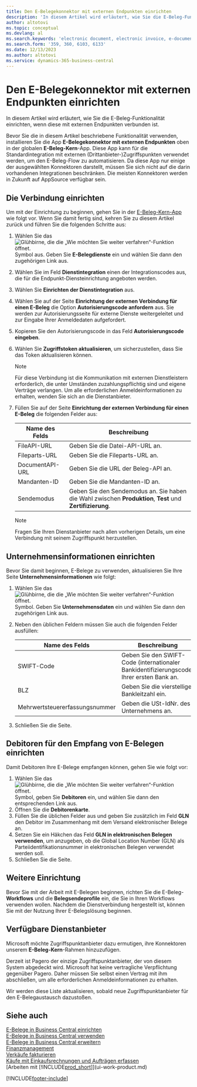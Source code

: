 ```yaml
---
title: Den E-Belegekonnektor mit externen Endpunkten einrichten
description: 'In diesem Artikel wird erläutert, wie Sie die E-Beleg-Funktionalität einrichten, wenn diese mit externen Endpunkten verbunden ist.'
author: altotovi
ms.topic: conceptual
ms.devlang: al
ms.search.keywords: 'electronic document, electronic invoice, e-document, e-invoice, access-point, endpoint'
ms.search.form: '359, 360, 6103, 6133'
ms.date: 12/13/2023
ms.author: altotovi
ms.service: dynamics-365-business-central
---
```


# Den E-Belegekonnektor mit externen Endpunkten einrichten

In diesem Artikel wird erläutert, wie Sie die E-Beleg-Funktionalität einrichten, wenn diese mit externen Endpunkten verbunden ist.

Bevor Sie die in diesem Artikel beschriebene Funktionalität verwenden, installieren Sie die App **E-Belegekonnektor mit externen Endpunkten** oben in der globalen **E-Beleg-Kern**-App. Diese App kann für die Standardintegration mit externen (Drittanbieter-)Zugriffspunkten verwendet werden, um den E-Beleg-Flow zu automatisieren. Da diese App nur einige der ausgewählten Konnektoren darstellt, müssen Sie sich nicht auf die darin vorhandenen Integrationen beschränken. Die meisten Konnektoren werden in Zukunft auf AppSource verfügbar sein.

## Die Verbindung einrichten

Um mit der Einrichtung zu beginnen, gehen Sie in der [E-Beleg-Kern-App](finance-how-setup-edocuments.md) wie folgt vor. Wenn Sie damit fertig sind, kehren Sie zu diesem Artikel zurück und führen Sie die folgenden Schritte aus:

1. Wählen Sie das ![Glühbirne, die die „Wie möchten Sie weiter verfahren“-Funktion öffnet.](media/ui-search/search_small.png "Wie möchten Sie weiter verfahren?") Symbol aus. Geben Sie **E-Belegdienste** ein und wählen Sie dann den zugehörigen Link aus.
2. Wählen Sie im Feld **Dienstintegration** einen der Integrationscodes aus, die für die Endpunkt-Diensteinrichtung angeboten werden.
3. Wählen Sie **Einrichten der Dienstintegration** aus.
4. Wählen Sie auf der Seite **Einrichtung der externen Verbindung für einen E-Beleg** die Option **Autorisierungscode anfordern** aus. Sie werden zur Autorisierungsseite für externe Dienste weitergeleitet und zur Eingabe Ihrer Anmeldedaten aufgefordert.
5. Kopieren Sie den Autorisierungscode in das Feld **Autorisierungscode eingeben**.
6. Wählen Sie **Zugriffstoken aktualisieren**, um sicherzustellen, dass Sie das Token aktualisieren können.

    > [!NOTE]
    > Für diese Verbindung ist die Kommunikation mit externen Dienstleistern erforderlich, die unter Umständen zuzahlungspflichtig sind und eigene Verträge verlangen. Um alle erforderlichen Anmeldeinformationen zu erhalten, wenden Sie sich an die Dienstanbieter.

7. Füllen Sie auf der Seite **Einrichtung der externen Verbindung für einen E-Beleg** die folgenden Felder aus:

    | Name des Felds | Beschreibung |
    |---|---|
    | FileAPI-URL | Geben Sie die Datei-API-URL an. |
    | Fileparts-URL | Geben Sie die Fileparts-URL an. |
    | DocumentAPI-URL | Geben Sie die URL der Beleg-API an. |
    | Mandanten-ID | Geben Sie die Mandanten-ID an. |
    | Sendemodus | Geben Sie den Sendemodus an. Sie haben die Wahl zwischen **Produktion**, **Test** und **Zertifizierung**. |

    > [!NOTE]
    > Fragen Sie Ihren Dienstanbieter nach allen vorherigen Details, um eine Verbindung mit seinem Zugriffspunkt herzustellen.

## Unternehmensinformationen einrichten

Bevor Sie damit beginnen, E-Belege zu verwenden, aktualisieren Sie Ihre Seite **Unternehmensinformationen** wie folgt:

1. Wählen Sie das ![Glühbirne, die die „Wie möchten Sie weiter verfahren“-Funktion öffnet.](media/ui-search/search_small.png "Wie möchten Sie weiter verfahren") Symbol. Geben Sie **Unternehmensdaten** ein und wählen Sie dann den zugehörigen Link aus.
2. Neben den üblichen Feldern müssen Sie auch die folgenden Felder ausfüllen:

    | Name des Felds | Beschreibung |
    |---|---|
    | SWIFT-Code | Geben Sie den SWIFT-Code (internationaler Bankidentifizierungscode) Ihrer ersten Bank an. |
    | BLZ | Geben Sie die vierstellige Bankleitzahl ein. |
    | Mehrwertsteuererfassungsnummer | Geben die USt-IdNr. des Unternehmens an. |

3. Schließen Sie die Seite.

## Debitoren für den Empfang von E-Belegen einrichten

Damit Debitoren Ihre E-Belege empfangen können, gehen Sie wie folgt vor:

1. Wählen Sie das ![Glühbirne, die die „Wie möchten Sie weiter verfahren“-Funktion öffnet.](media/ui-search/search_small.png "Sagen Sie mir, was Sie tun möchten") Symbol, geben Sie **Debitoren** ein, und wählen Sie dann den entsprechenden Link aus.
2. Öffnen Sie die **Debitorenkarte**.
3. Füllen Sie die üblichen Felder aus und geben Sie zusätzlich im Feld **GLN** den Debitor im Zusammenhang mit dem Versand elektronischer Belege an.
4. Setzen Sie ein Häkchen das Feld **GLN in elektronischen Belegen verwenden**, um anzugeben, ob die Global Location Number (GLN) als Parteiidentifikationsnummer in elektronischen Belegen verwendet werden soll.
5. Schließen Sie die Seite.

## Weitere Einrichtung

Bevor Sie mit der Arbeit mit E-Belegen beginnen, richten Sie die E-Beleg-**Workflows** und die **Belegsendeprofile** ein, die Sie in Ihren Workflows verwenden wollen. Nachdem die Dienstverbindung hergestellt ist, können Sie mit der Nutzung Ihrer E-Belegslösung beginnen.

## Verfügbare Dienstanbieter

Microsoft möchte Zugriffspunktanbieter dazu ermutigen, ihre Konnektoren unserem **E-Beleg-Kern**-Rahmen hinzuzufügen.

Derzeit ist Pagero der einzige Zugriffspunktanbieter, der von diesem System abgedeckt wird. Microsoft hat keine vertragliche Verpflichtung gegenüber Pagero. Daher müssen Sie selbst einen Vertrag mit ihm abschließen, um alle erforderlichen Anmeldeinformationen zu erhalten.

Wir werden diese Liste aktualisieren, sobald neue Zugriffspunktanbieter für den E-Belegaustausch dazustoßen.

## Siehe auch

[E-Belege in Business Central einrichten](finance-how-setup-edocuments.md)  
[E-Belege in Business Central verwenden](finance-how-use-edocuments.md)  
[E-Belege in Business Central erweitern](/dynamics365/business-central/dev-itpro/developer/devenv-extend-edocuments)  
[Finanzmanagement](finance.md)  
[Verkäufe fakturieren](sales-how-invoice-sales.md)  
[Käufe mit Einkaufsrechnungen und Aufträgen erfassen](purchasing-how-record-purchases.md)  
[Arbeiten mit [!INCLUDE[prod_short](includes/prod_short.md)]](ui-work-product.md)

[!INCLUDE[footer-include](includes/footer-banner.md)]
